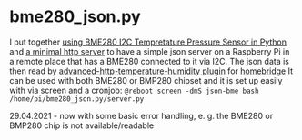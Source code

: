 # bme280_json.py
I put together [using BME280 I2C Tempretature Pressure Sensor in Python](https://www.raspberrypi-spy.co.uk/2016/07/using-bme280-i2c-temperature-pressure-sensor-in-python/)
and [a minimal http server](https://gist.github.com/nitaku/10d0662536f37a087e1b) to have a simple json server on a Raspberry Pi in a remote place that has a BME280 connected to it via I2C.
The json data is then read by [advanced-http-temperature-humidity plugin](https://github.com/ingowalther/homebridge-advanced-http-temperature-humidity) for [homebridge](https://github.com/homebridge/homebridge)
It can be used with both BME280 or BMP280 chipset and it is set up easily with via screen and a cronjob: `@reboot screen -dmS json-bme bash /home/pi/bme280_json.py/server.py`


29.04.2021 - now with some basic error handling, e. g. the BME280 or BMP280 chip is not available/readable
